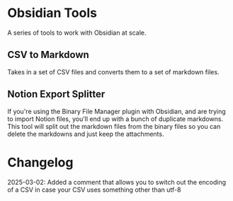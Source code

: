 # Obsidian Tools

A series of tools to work with Obsidian at scale.

## CSV to Markdown

Takes in a set of CSV files and converts them to a set of markdown files.

## Notion Export Splitter

If you're using the Binary File Manager plugin with Obsidian, and are trying to import Notion files, you'll end up with a bunch of duplicate markdowns. This tool will split out the markdown files from the binary files so you can delete the markdowns and just keep the attachments.

# Changelog

2025-03-02: Added a comment that allows you to switch out the encoding of a CSV in case your CSV uses something other than utf-8